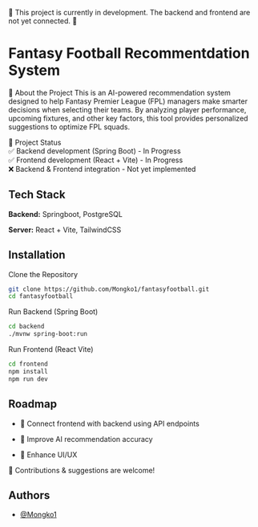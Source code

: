 🚧 This project is currently in development. The backend and frontend are not yet connected. 🚧

# Fantasy Football Recommentdation System

📌 About the Project
This is an AI-powered recommendation system designed to help Fantasy Premier League (FPL) managers make smarter decisions when selecting their teams. By analyzing player performance, upcoming fixtures, and other key factors, this tool provides personalized suggestions to optimize FPL squads.

📌 Project Status\
✅ Backend development (Spring Boot) - In Progress\
✅ Frontend development (React + Vite) - In Progress\
❌ Backend & Frontend integration - Not yet implemented

## Tech Stack

**Backend:** Springboot, PostgreSQL

**Server:** React + Vite, TailwindCSS


## Installation

Clone the Repository

```bash
git clone https://github.com/Mongko1/fantasyfootball.git
cd fantasyfootball
```

Run Backend (Spring Boot)

```bash
cd backend
./mvnw spring-boot:run
```

Run Frontend (React Vite)

```bash
cd frontend
npm install
npm run dev
```
## Roadmap

- 🔄 Connect frontend with backend using API endpoints

- 🤖 Improve AI recommendation accuracy

- 🎨 Enhance UI/UX

🙌 Contributions & suggestions are welcome!
## Authors

- [@Mongko1](https://www.github.com/Mongko1)



